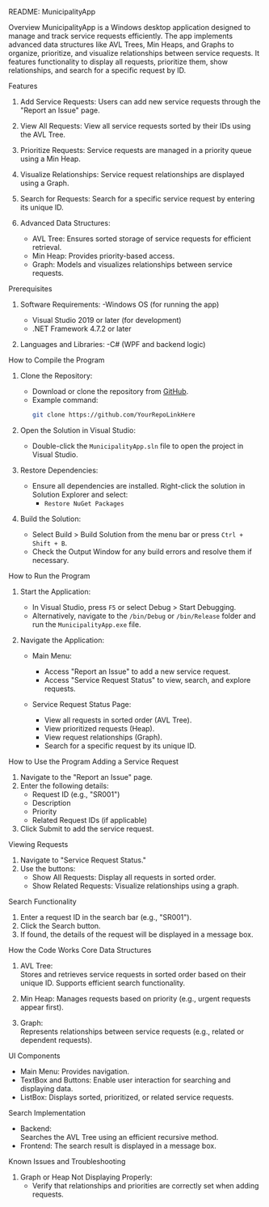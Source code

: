 README: MunicipalityApp

Overview
MunicipalityApp is a Windows desktop application designed to manage and track service requests efficiently. The app implements advanced data structures like AVL Trees, Min Heaps, and Graphs to organize, prioritize, and visualize relationships between service requests. It features functionality to display all requests, prioritize them, show relationships, and search for a specific request by ID.

Features
1. Add Service Requests: 
   Users can add new service requests through the "Report an Issue" page.
   
2. View All Requests: 
   View all service requests sorted by their IDs using the AVL Tree.

3. Prioritize Requests:
   Service requests are managed in a priority queue using a Min Heap.

4. Visualize Relationships:
   Service request relationships are displayed using a Graph.

5. Search for Requests:
   Search for a specific service request by entering its unique ID.

6. Advanced Data Structures:
   - AVL Tree: Ensures sorted storage of service requests for efficient retrieval.
   - Min Heap: Provides priority-based access.
   - Graph: Models and visualizes relationships between service requests.



Prerequisites
1. Software Requirements:
   -Windows OS (for running the app)
   - Visual Studio 2019 or later (for development)
   - .NET Framework 4.7.2 or later

2. Languages and Libraries:
   -C# (WPF and backend logic)

How to Compile the Program
1. Clone the Repository:
   - Download or clone the repository from [GitHub](https://github.com/YourRepoLinkHere).
   - Example command:  
     ```bash
     git clone https://github.com/YourRepoLinkHere
     ```

2. Open the Solution in Visual Studio:
   - Double-click the `MunicipalityApp.sln` file to open the project in Visual Studio.

3. Restore Dependencies:
   - Ensure all dependencies are installed. Right-click the solution in Solution Explorer and select:
     - `Restore NuGet Packages`

4. Build the Solution:
   - Select Build > Build Solution from the menu bar or press `Ctrl + Shift + B`.
   - Check the Output Window for any build errors and resolve them if necessary.



How to Run the Program
1. Start the Application:
   - In Visual Studio, press `F5` or select Debug > Start Debugging.
   - Alternatively, navigate to the `/bin/Debug` or `/bin/Release` folder and run the `MunicipalityApp.exe` file.

2. Navigate the Application:
   - Main Menu:  
     - Access "Report an Issue" to add a new service request.  
     - Access "Service Request Status" to view, search, and explore requests.

   - Service Request Status Page:  
     - View all requests in sorted order (AVL Tree).  
     - View prioritized requests (Heap).  
     - View request relationships (Graph).  
     - Search for a specific request by its unique ID.



How to Use the Program
Adding a Service Request
1. Navigate to the "Report an Issue" page.
2. Enter the following details:
   - Request ID (e.g., "SR001")
   - Description
   - Priority
   - Related Request IDs (if applicable)
3. Click Submit to add the service request.

Viewing Requests
1. Navigate to "Service Request Status."
2. Use the buttons:
   - Show All Requests: Display all requests in sorted order.
   - Show Related Requests: Visualize relationships using a graph.

Search Functionality
1. Enter a request ID in the search bar (e.g., "SR001").
2. Click the Search button.
3. If found, the details of the request will be displayed in a message box.



How the Code Works
Core Data Structures
1. AVL Tree:  
   Stores and retrieves service requests in sorted order based on their unique ID. Supports efficient search functionality.

2. Min Heap:
   Manages requests based on priority (e.g., urgent requests appear first).

3. Graph:  
   Represents relationships between service requests (e.g., related or dependent requests).

UI Components
- Main Menu: Provides navigation.
- TextBox and Buttons: Enable user interaction for searching and displaying data.
- ListBox: Displays sorted, prioritized, or related service requests.

Search Implementation
- Backend:  
   Searches the AVL Tree using an efficient recursive method.
- Frontend: 
   The search result is displayed in a message box.


Known Issues and Troubleshooting
1. Graph or Heap Not Displaying Properly:
   - Verify that relationships and priorities are correctly set when adding requests.
